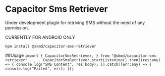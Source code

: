 # Capacitor Sms Retriever

Under development plugin for retriving SMS without the need of any permission.

CURRENTLY FOR ANDROID ONLY

`npm install @skmd/capacitor-sms-retriever`

##Usage 
`
import { CapacitorSmsRetriever, } from "@skmd/capacitor-sms-retriever"
.
.
.
CapacitorSmsRetriever.startListening().then((res:any) => {
		console.log("SMS Content", res.body);
	}).catch((err:any) => {
		console.log("Failed", err);
	});
`